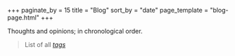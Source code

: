 +++
paginate_by = 15
title = "Blog"
sort_by = "date"
page_template = "blog-page.html"
+++

Thoughts and opinions; in chronological order.

> List of all *[tags](/tags)*
